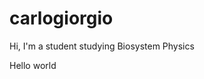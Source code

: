 # carlogiorgio
Hi, I'm a student studying Biosystem Physics
<html>
  <body>
    <p>Hello world</p>
  </body>
  </html>
  
